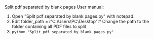 Split pdf separated by blank pages
User manual: 
1. Open "Split pdf separated by blank pages.py" with notepad.
2. Edit folder_path = r'C:\Users\PC\Desktop\' # Change the path to the folder containing all PDF files to split
3. `python "Split pdf separated by blank pages.py"`
